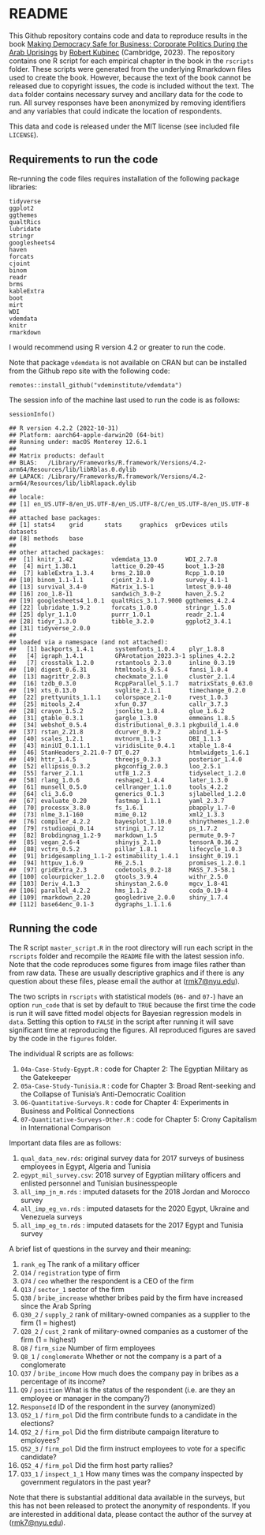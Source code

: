 # README

This Github repository contains code and data to reproduce results in
the book [Making Democracy Safe for Business: Corporate Politics During
the Arab
Uprisings](https://www.cambridge.org/core/books/making-democracy-safe-for-business/B937C65E6766D9A5D8AC390EA2182B21)
by [Robert Kubinec](www.robertkubinec.com) (Cambridge, 2023). The
repository contains one R script for each empirical chapter in the book
in the `rscripts` folder. These scripts were generated from the
underlying Rmarkdown files used to create the book. However, because the
text of the book cannot be released due to copyright issues, the code is
included without the text. The `data` folder contains necessary survey
and ancillary data for the code to run. All survey responses have been
anonymized by removing identifiers and any variables that could indicate
the location of respondents.

This data and code is released under the MIT license (see included file
`LICENSE`).

## Requirements to run the code

Re-running the code files requires installation of the following package
libraries:

    tidyverse
    ggplot2
    ggthemes
    qualtRics
    lubridate
    stringr
    googlesheets4
    haven
    forcats
    cjoint
    binom
    readr
    brms
    kableExtra
    boot
    mirt
    WDI
    vdemdata
    knitr
    rmarkdown

I would recommend using R version 4.2 or greater to run the code.

Note that package `vdemdata` is not available on CRAN but can be
installed from the Github repo site with the following code:

    remotes::install_github("vdeminstitute/vdemdata")

The session info of the machine last used to run the code is as follows:

    sessionInfo()

    ## R version 4.2.2 (2022-10-31)
    ## Platform: aarch64-apple-darwin20 (64-bit)
    ## Running under: macOS Monterey 12.6.1
    ## 
    ## Matrix products: default
    ## BLAS:   /Library/Frameworks/R.framework/Versions/4.2-arm64/Resources/lib/libRblas.0.dylib
    ## LAPACK: /Library/Frameworks/R.framework/Versions/4.2-arm64/Resources/lib/libRlapack.dylib
    ## 
    ## locale:
    ## [1] en_US.UTF-8/en_US.UTF-8/en_US.UTF-8/C/en_US.UTF-8/en_US.UTF-8
    ## 
    ## attached base packages:
    ## [1] stats4    grid      stats     graphics  grDevices utils     datasets 
    ## [8] methods   base     
    ## 
    ## other attached packages:
    ##  [1] knitr_1.42           vdemdata_13.0        WDI_2.7.8           
    ##  [4] mirt_1.38.1          lattice_0.20-45      boot_1.3-28         
    ##  [7] kableExtra_1.3.4     brms_2.18.0          Rcpp_1.0.10         
    ## [10] binom_1.1-1.1        cjoint_2.1.0         survey_4.1-1        
    ## [13] survival_3.4-0       Matrix_1.5-1         lmtest_0.9-40       
    ## [16] zoo_1.8-11           sandwich_3.0-2       haven_2.5.2         
    ## [19] googlesheets4_1.0.1  qualtRics_3.1.7.9000 ggthemes_4.2.4      
    ## [22] lubridate_1.9.2      forcats_1.0.0        stringr_1.5.0       
    ## [25] dplyr_1.1.0          purrr_1.0.1          readr_2.1.4         
    ## [28] tidyr_1.3.0          tibble_3.2.0         ggplot2_3.4.1       
    ## [31] tidyverse_2.0.0     
    ## 
    ## loaded via a namespace (and not attached):
    ##   [1] backports_1.4.1      systemfonts_1.0.4    plyr_1.8.8          
    ##   [4] igraph_1.4.1         GPArotation_2023.3-1 splines_4.2.2       
    ##   [7] crosstalk_1.2.0      rstantools_2.3.0     inline_0.3.19       
    ##  [10] digest_0.6.31        htmltools_0.5.4      fansi_1.0.4         
    ##  [13] magrittr_2.0.3       checkmate_2.1.0      cluster_2.1.4       
    ##  [16] tzdb_0.3.0           RcppParallel_5.1.7   matrixStats_0.63.0  
    ##  [19] xts_0.13.0           svglite_2.1.1        timechange_0.2.0    
    ##  [22] prettyunits_1.1.1    colorspace_2.1-0     rvest_1.0.3         
    ##  [25] mitools_2.4          xfun_0.37            callr_3.7.3         
    ##  [28] crayon_1.5.2         jsonlite_1.8.4       glue_1.6.2          
    ##  [31] gtable_0.3.1         gargle_1.3.0         emmeans_1.8.5       
    ##  [34] webshot_0.5.4        distributional_0.3.1 pkgbuild_1.4.0      
    ##  [37] rstan_2.21.8         dcurver_0.9.2        abind_1.4-5         
    ##  [40] scales_1.2.1         mvtnorm_1.1-3        DBI_1.1.3           
    ##  [43] miniUI_0.1.1.1       viridisLite_0.4.1    xtable_1.8-4        
    ##  [46] StanHeaders_2.21.0-7 DT_0.27              htmlwidgets_1.6.1   
    ##  [49] httr_1.4.5           threejs_0.3.3        posterior_1.4.0     
    ##  [52] ellipsis_0.3.2       pkgconfig_2.0.3      loo_2.5.1           
    ##  [55] farver_2.1.1         utf8_1.2.3           tidyselect_1.2.0    
    ##  [58] rlang_1.0.6          reshape2_1.4.4       later_1.3.0         
    ##  [61] munsell_0.5.0        cellranger_1.1.0     tools_4.2.2         
    ##  [64] cli_3.6.0            generics_0.1.3       sjlabelled_1.2.0    
    ##  [67] evaluate_0.20        fastmap_1.1.1        yaml_2.3.7          
    ##  [70] processx_3.8.0       fs_1.6.1             pbapply_1.7-0       
    ##  [73] nlme_3.1-160         mime_0.12            xml2_1.3.3          
    ##  [76] compiler_4.2.2       bayesplot_1.10.0     shinythemes_1.2.0   
    ##  [79] rstudioapi_0.14      stringi_1.7.12       ps_1.7.2            
    ##  [82] Brobdingnag_1.2-9    markdown_1.5         permute_0.9-7       
    ##  [85] vegan_2.6-4          shinyjs_2.1.0        tensorA_0.36.2      
    ##  [88] vctrs_0.5.2          pillar_1.8.1         lifecycle_1.0.3     
    ##  [91] bridgesampling_1.1-2 estimability_1.4.1   insight_0.19.1      
    ##  [94] httpuv_1.6.9         R6_2.5.1             promises_1.2.0.1    
    ##  [97] gridExtra_2.3        codetools_0.2-18     MASS_7.3-58.1       
    ## [100] colourpicker_1.2.0   gtools_3.9.4         withr_2.5.0         
    ## [103] Deriv_4.1.3          shinystan_2.6.0      mgcv_1.8-41         
    ## [106] parallel_4.2.2       hms_1.1.2            coda_0.19-4         
    ## [109] rmarkdown_2.20       googledrive_2.0.0    shiny_1.7.4         
    ## [112] base64enc_0.1-3      dygraphs_1.1.1.6

## Running the code

The R script `master_script.R` in the root directory will run each
script in the `rscripts` folder and recompile the `README` file with the
latest session info. Note that the code reproduces some figures from
image files rather than from raw data. These are usually descriptive
graphics and if there is any question about these files, please email
the author at (<rmk7@nyu.edu>).

The two scripts in `rscripts` with statistical models (`06-` and `07-`)
have an option `run_code` that is set by default to `TRUE` because the
first time the code is run it will save fitted model objects for
Bayesian regression models in `data`. Setting this option to `FALSE` in
the script after running it will save significant time at reproducing
the figures. All reproduced figures are saved by the code in the
`figures` folder.

The individual R scripts are as follows:

1.  `04a-Case-Study-Egypt.R` : code for Chapter 2: The Egyptian Military
    as the Gatekeeper
2.  `05a-Case-Study-Tunisia.R` : code for Chapter 3: Broad Rent-seeking
    and the Collapse of Tunisia’s Anti-Democratic Coalition
3.  `06-Quantitative-Surveys.R` : code for Chapter 4: Experiments in
    Business and Political Connections
4.  `07-Quantitative-Surveys-Other.R` : code for Chapter 5: Crony
    Capitalism in International Comparison

Important data files are as follows:

1.  `qual_data_new.rds`: original survey data for 2017 surveys of
    business employees in Egypt, Algeria and Tunisia
2.  `egypt_mil_survey.csv`: 2018 survey of Egyptian military officers
    and enlisted personnel and Tunisian businesspeople
3.  `all_imp_jn_m.rds` : imputed datasets for the 2018 Jordan and
    Morocco survey
4.  `all_imp_eg_vn.rds` : imputed datasets for the 2020 Egypt, Ukraine
    and Venezuela surveys
5.  `all_imp_eg_tn.rds` : imputed datasets for the 2017 Egypt and
    Tunisia survey

A brief list of questions in the survey and their meaning:

1.  `rank_eg` The rank of a military officer
2.  `Q14` / `registration` type of firm
3.  `Q74` / `ceo` whether the respondent is a CEO of the firm
4.  `Q13` / `sector_1` sector of the firm
5.  `Q38` / `bribe_increase` whether bribes paid by the firm have
    increased since the Arab Spring
6.  `Q30_2` / `supply_2` rank of military-owned companies as a supplier
    to the firm (1 = highest)
7.  `Q28_2` / `cust_2` rank of military-owned companies as a customer of
    the firm (1 = highest)
8.  `Q8` / `firm_size` Number of firm employees
9.  `Q8_1` / `conglomerate` Whether or not the company is a part of a
    conglomerate
10. `Q37` / `bribe_income` How much does the company pay in bribes as a
    percentage of its income?
11. `Q9` / `position` What is the status of the respondent (i.e. are
    they an employee or manager in the company?)
12. `ResponseId` ID of the respondent in the survey (anonymized)
13. `Q52_1` / `firm_pol` Did the firm contribute funds to a candidate in
    the elections?
14. `Q52_2` / `firm_pol` Did the firm distribute campaign literature to
    employees?
15. `Q52_3` / `firm_pol` Did the firm instruct employees to vote for a
    specific candidate?
16. `Q52_4` / `firm_pol` Did the firm host party rallies?
17. `Q33_1` / `inspect_1_1` How many times was the company inspected by
    government regulators in the past year?

Note that there is substantial additional data available in the surveys,
but this has not been released to protect the anonymity of respondents.
If you are interested in additional data, please contact the author of
the survey at (<rmk7@nyu.edu>).
